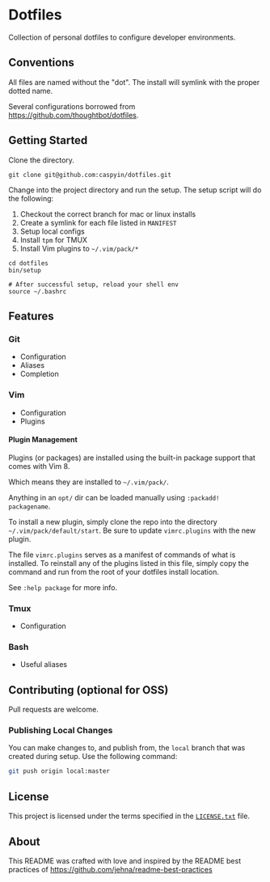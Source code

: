 Dotfiles
========

Collection of personal dotfiles to configure developer environments.

Conventions
-----------

All files are named without the "dot". The install will symlink with the proper
dotted name.

Several configurations borrowed from https://github.com/thoughtbot/dotfiles.

Getting Started
---------------

Clone the directory.

    git clone git@github.com:caspyin/dotfiles.git

Change into the project directory and run the setup. The setup script will do 
the following:

1. Checkout the correct branch for mac or linux installs
2. Create a symlink for each file listed in `MANIFEST` 
3. Setup local configs
4. Install `tpm` for TMUX
5. Install Vim plugins to `~/.vim/pack/*`

```
cd dotfiles
bin/setup

# After successful setup, reload your shell env
source ~/.bashrc
```

Features
--------

### Git

* Configuration
* Aliases
* Completion

### Vim

* Configuration
* Plugins

#### Plugin Management

Plugins (or packages) are installed using the built-in package support that
comes with Vim 8. 

Which means they are installed to `~/.vim/pack/`.

Anything in an `opt/` dir can be loaded manually using `:packadd! packagename`.

To install a new plugin, simply clone the repo into the directory 
`~/.vim/pack/default/start`. Be sure to update `vimrc.plugins` with the new
plugin.

The file `vimrc.plugins` serves as a manifest of commands of what is installed.
To reinstall any of the plugins listed in this file, simply copy the command and
run from the root of your dotfiles install location.

See `:help package` for more info.

### Tmux

* Configuration

### Bash

* Useful aliases

Contributing (optional for OSS)
-------------------------------

Pull requests are welcome.

### Publishing Local Changes

You can make changes to, and publish from, the `local` branch that was created 
during setup. Use the following command:

```sh
git push origin local:master
```

License
-------

This project is licensed under the terms specified in the [`LICENSE.txt`] file.

[`LICENSE.txt`]: /LICENSE.txt

About
-----

This README was crafted with love and inspired by the README best practices of
https://github.com/jehna/readme-best-practices

